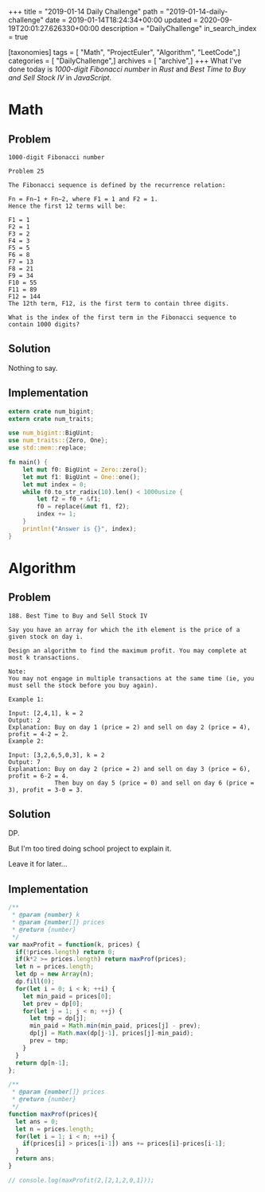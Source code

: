 +++
title = "2019-01-14 Daily Challenge"
path = "2019-01-14-daily-challenge"
date = 2019-01-14T18:24:34+00:00
updated = 2020-09-19T20:01:27.626330+00:00
description = "DailyChallenge"
in_search_index = true

[taxonomies]
tags = [ "Math", "ProjectEuler", "Algorithm", "LeetCode",]
categories = [ "DailyChallenge",]
archives = [ "archive",]
+++
What I've done today is *1000-digit Fibonacci number* in *Rust* and *Best Time to Buy and Sell Stock IV* in *JavaScript*.

<!--more-->

# Math

## Problem

```
1000-digit Fibonacci number

Problem 25 

The Fibonacci sequence is defined by the recurrence relation:

Fn = Fn−1 + Fn−2, where F1 = 1 and F2 = 1.
Hence the first 12 terms will be:

F1 = 1
F2 = 1
F3 = 2
F4 = 3
F5 = 5
F6 = 8
F7 = 13
F8 = 21
F9 = 34
F10 = 55
F11 = 89
F12 = 144
The 12th term, F12, is the first term to contain three digits.

What is the index of the first term in the Fibonacci sequence to contain 1000 digits?
```

## Solution

Nothing to say.

## Implementation

```rust
extern crate num_bigint;
extern crate num_traits;

use num_bigint::BigUint;
use num_traits::{Zero, One};
use std::mem::replace;

fn main() {
    let mut f0: BigUint = Zero::zero();
    let mut f1: BigUint = One::one();
    let mut index = 0;
    while f0.to_str_radix(10).len() < 1000usize {    
        let f2 = f0 + &f1;
        f0 = replace(&mut f1, f2);
        index += 1;
    }
    println!("Answer is {}", index);
}
```

# Algorithm

## Problem

```
188. Best Time to Buy and Sell Stock IV

Say you have an array for which the ith element is the price of a given stock on day i.

Design an algorithm to find the maximum profit. You may complete at most k transactions.

Note:
You may not engage in multiple transactions at the same time (ie, you must sell the stock before you buy again).

Example 1:

Input: [2,4,1], k = 2
Output: 2
Explanation: Buy on day 1 (price = 2) and sell on day 2 (price = 4), profit = 4-2 = 2.
Example 2:

Input: [3,2,6,5,0,3], k = 2
Output: 7
Explanation: Buy on day 2 (price = 2) and sell on day 3 (price = 6), profit = 6-2 = 4.
             Then buy on day 5 (price = 0) and sell on day 6 (price = 3), profit = 3-0 = 3.
```

## Solution

DP.

But I'm too tired doing school project to explain it.

Leave it for later...

## Implementation

```js
/**
 * @param {number} k
 * @param {number[]} prices
 * @return {number}
 */
var maxProfit = function(k, prices) {
  if(!prices.length) return 0;
  if(k*2 >= prices.length) return maxProf(prices);
  let n = prices.length;
  let dp = new Array(n);
  dp.fill(0);
  for(let i = 0; i < k; ++i) {
    let min_paid = prices[0];
    let prev = dp[0];
    for(let j = 1; j < n; ++j) {
      let tmp = dp[j];
      min_paid = Math.min(min_paid, prices[j] - prev);
      dp[j] = Math.max(dp[j-1], prices[j]-min_paid);
      prev = tmp;
    }
  }
  return dp[n-1];
};

/**
 * @param {number[]} prices
 * @return {number}
 */
function maxProf(prices){
  let ans = 0;
  let n = prices.length;
  for(let i = 1; i < n; ++i) {
    if(prices[i] > prices[i-1]) ans += prices[i]-prices[i-1];
  }
  return ans;
}

// console.log(maxProfit(2,[2,1,2,0,1]));
```